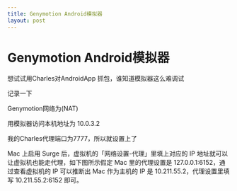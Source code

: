 ```yaml
---
title: Genymotion Android模拟器
layout: post
---
```




# Genymotion Android模拟器

想试试用Charles对AndroidApp 抓包，谁知道模拟器这么难调试

记录一下

Genymotion网络为(NAT) 

用模拟器访问本机地址为 10.0.3.2

我的Charles代理端口为7777，所以就设置上了



Mac 上启用 Surge 后，虚拟机的「网络设置-代理」里填上对应的 IP 地址就可以让虚拟机也能走代理，如下图所示假定 Mac 里的代理设置是 127.0.0.1:6152，通过查看虚拟机的 IP 可以推断出 Mac 作为主机的 IP 是 10.211.55.2，代理设置里填写 10.211.55.2:6152 即可。